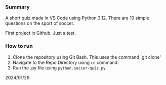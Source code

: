 ### Summary
A short quiz made in VS Code using Python 3.12. There are 10 simple questions on the sport of soccer. 

First project in Github. Just a test.
### How to run
1. Clone the repository using Git Bash. This uses the command `git clone'
2. Navigate to the Repo Directory using `cd` command.
3. Run the .py file using `python.soccer-quiz.py`
   
2024/01/29
